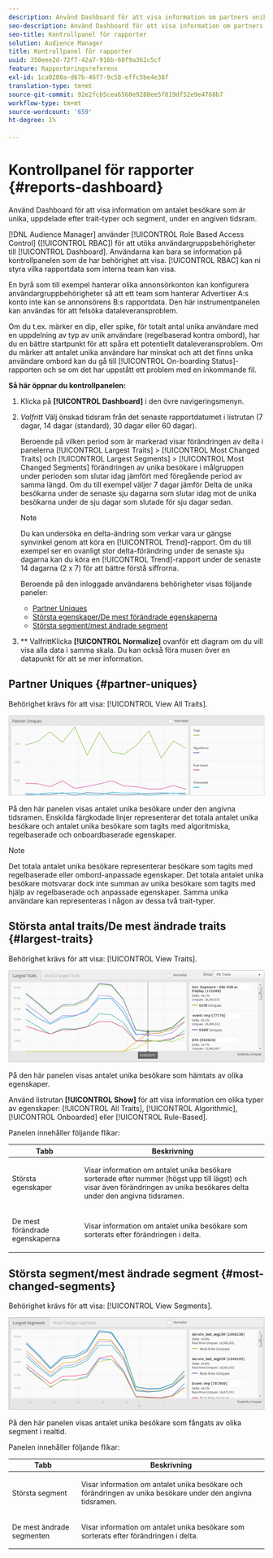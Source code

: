```yaml
---
description: Använd Dashboard för att visa information om partners unika antal besökare, uppdelade efter trait-typer och segment, för en viss tidsram.
seo-description: Använd Dashboard för att visa information om partners unika antal besökare, uppdelade efter trait-typer och segment, för en viss tidsram.
seo-title: Kontrollpanel för rapporter
solution: Audience Manager
title: Kontrollpanel för rapporter
uuid: 350eee2d-72f7-42a7-916b-60f9a362c5cf
feature: Rapporteringsreferens
exl-id: 1ca0280a-d67b-46f7-9c58-effc5be4e38f
translation-type: tm+mt
source-git-commit: 92e2fcb5cea6560e9288ee5f819df52e9e4768b7
workflow-type: tm+mt
source-wordcount: '659'
ht-degree: 1%

---
```


# Kontrollpanel för rapporter {#reports-dashboard}

Använd Dashboard för att visa information om antalet besökare som är unika, uppdelade efter trait-typer och segment, under en angiven tidsram.

<!-- 

c_dashboard.xml

 -->

[!DNL Audience Manager] använder  [!UICONTROL Role Based Access Control] ([!UICONTROL RBAC]) för att utöka användargruppsbehörigheter till  [!UICONTROL Dashboard]. Användarna kan bara se information på kontrollpanelen som de har behörighet att visa. [!UICONTROL RBAC] kan ni styra vilka rapportdata som interna team kan visa.

En byrå som till exempel hanterar olika annonsörkonton kan konfigurera användargruppbehörigheter så att ett team som hanterar Advertiser A:s konto inte kan se annonsörens B:s rapportdata. Den här instrumentpanelen kan användas för att felsöka dataleveransproblem.

Om du t.ex. märker en dip, eller spike, för totalt antal unika användare med en uppdelning av typ av unik användare (regelbaserad kontra ombord), har du en bättre startpunkt för att spåra ett potentiellt dataleveransproblem. Om du märker att antalet unika användare har minskat och att det finns unika användare ombord kan du gå till [!UICONTROL On-boarding Status]-rapporten och se om det har uppstått ett problem med en inkommande fil.

**Så här öppnar du kontrollpanelen:**

1. Klicka på **[!UICONTROL Dashboard]** i den övre navigeringsmenyn.
2. *Valfritt* Välj önskad tidsram från det senaste rapportdatumet i listrutan (7 dagar, 14 dagar (standard), 30 dagar eller 60 dagar).

   Beroende på vilken period som är markerad visar förändringen av delta i panelerna [!UICONTROL Largest Traits] > [!UICONTROL Most Changed Traits] och [!UICONTROL Largest Segments] > [!UICONTROL Most Changed Segments] förändringen av unika besökare i målgruppen under perioden som slutar idag jämfört med föregående period av samma längd. Om du till exempel väljer 7 dagar jämför Delta de unika besökarna under de senaste sju dagarna som slutar idag mot de unika besökarna under de sju dagar som slutade för sju dagar sedan.

   >[!NOTE]
   >
   >Du kan undersöka en delta-ändring som verkar vara ur gängse synvinkel genom att köra en [!UICONTROL Trend]-rapport. Om du till exempel ser en ovanligt stor delta-förändring under de senaste sju dagarna kan du köra en [!UICONTROL Trend]-rapport under de senaste 14 dagarna (2 x 7) för att bättre förstå siffrorna.

   Beroende på den inloggade användarens behörigheter visas följande paneler:

   * [Partner Uniques](../reporting/reports-dashboard.md#partner-uniques)
   * [Största egenskaper/De mest förändrade egenskaperna](../reporting/reports-dashboard.md#largest-traits)
   * [Största segment/mest ändrade segment](../reporting/reports-dashboard.md#most-changed-segments)

3. ** ValfrittKlicka  **[!UICONTROL Normalize]** ovanför ett diagram om du vill visa alla data i samma skala. Du kan också föra musen över en datapunkt för att se mer information.

## Partner Uniques {#partner-uniques}

Behörighet krävs för att visa: [!UICONTROL View All Traits].

![](assets/partner_uniques.png)

På den här panelen visas antalet unika besökare under den angivna tidsramen. Enskilda färgkodade linjer representerar det totala antalet unika besökare och antalet unika besökare som tagits med algoritmiska, regelbaserade och onboardbaserade egenskaper.

>[!NOTE]
>
>Det totala antalet unika besökare representerar besökare som tagits med regelbaserade eller ombord-anpassade egenskaper. Det totala antalet unika besökare motsvarar dock inte summan av unika besökare som tagits med hjälp av regelbaserade och anpassade egenskaper. Samma unika användare kan representeras i någon av dessa två trait-typer.

## Största antal traits/De mest ändrade traits {#largest-traits}

Behörighet krävs för att visa: [!UICONTROL View Traits].

![](assets/largest_traits.png)

På den här panelen visas antalet unika besökare som hämtats av olika egenskaper.

Använd listrutan **[!UICONTROL Show]** för att visa information om olika typer av egenskaper: [!UICONTROL All Traits], [!UICONTROL Algorithmic], [!UICONTROL Onboarded] eller [!UICONTROL Rule-Based].

Panelen innehåller följande flikar:

<table id="table_DA48BDEB4E0143BEA4EB85AC26FF6AE3"> 
 <thead> 
  <tr> 
   <th colname="col1" class="entry"> Tabb </th> 
   <th colname="col2" class="entry"> Beskrivning </th> 
  </tr> 
 </thead>
 <tbody> 
  <tr> 
   <td colname="col1"> <p><span class="wintitle"> Största egenskaper</span> </p> </td> 
   <td colname="col2"> <p>Visar information om antalet unika besökare sorterade efter nummer (högst upp till lägst) och visar även förändringen av unika besökares delta under den angivna tidsramen. </p> </td> 
  </tr> 
  <tr> 
   <td colname="col1"> <p><span class="wintitle"> De mest förändrade egenskaperna</span> </p> </td> 
   <td colname="col2"> <p>Visar information om antalet unika besökare som sorterats efter förändringen i delta. </p> </td> 
  </tr> 
 </tbody> 
</table>

## Största segment/mest ändrade segment {#most-changed-segments}

Behörighet krävs för att visa: [!UICONTROL View Segments].

![](assets/largest_segments.png)

På den här panelen visas antalet unika besökare som fångats av olika segment i realtid.

Panelen innehåller följande flikar:

<table id="table_8E22E0579FA74C5A86CC40B40B2548BE"> 
 <thead> 
  <tr> 
   <th colname="col1" class="entry"> Tabb </th> 
   <th colname="col2" class="entry"> Beskrivning </th> 
  </tr> 
 </thead>
 <tbody> 
  <tr> 
   <td colname="col1"> <p><span class="wintitle"> Största segment</span> </p> </td> 
   <td colname="col2"> <p>Visar information om antalet unika besökare och förändringen av unika besökare under den angivna tidsramen. </p> </td> 
  </tr> 
  <tr> 
   <td colname="col1"> <p><span class="wintitle"> De mest ändrade segmenten</span> </p> </td> 
   <td colname="col2"> <p>Visar information om antalet unika besökare som sorterats efter förändringen i delta. </p> </td> 
  </tr> 
 </tbody> 
</table>
